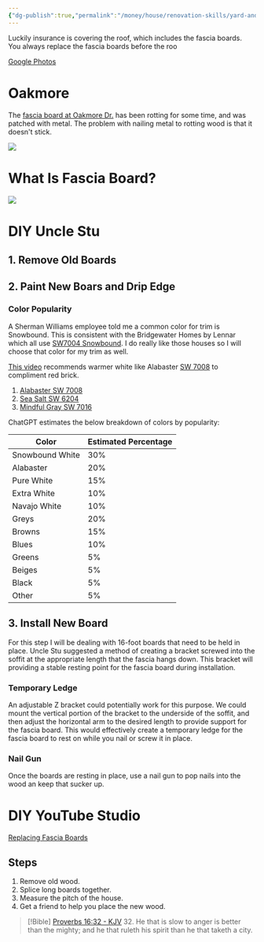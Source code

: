 ```yaml
---
{"dg-publish":true,"permalink":"/money/house/renovation-skills/yard-and-outside/outside-fascia-boards/","tags":["oakmore"],"created":"Jun 03, 2023, 11:11 AM"}
---
```



Luckily insurance is covering the roof, which includes the fascia boards. You always replace the fascia boards before the roo

[Google Photos](https://photos.app.goo.gl/v6TXMS2NLy1v1HDXA)

# Oakmore

The [fascia board at Oakmore Dr.](https://photos.app.goo.gl/7dp3ha1gLeo3zXs49) has been rotting for some time, and was patched with metal. The problem with nailing metal to rotting wood is that it doesn't stick. 

![](https://i.imgur.com/yowAtGF.png)

# What Is Fascia Board?

![](https://images.saymedia-content.com/.image/t_share/MTc0MzUzOTUyODM2NDI5MTYw/tips-for-painting-soffits-and-fascia-boards.jpg)


# DIY Uncle Stu

## 1. Remove Old Boards

## 2. Paint New Boars and Drip Edge

### Color Popularity

A Sherman Williams employee told me a common color for trim is Snowbound. This is consistent with the Bridgewater Homes by Lennar which all use [SW7004 Snowbound](https://www.sherwin-williams.com/en-us/color/color-family/white-paint-colors/sw7004-snowbound). I do really like those houses so I will choose that color for my trim as well.

[This video](https://www.youtube.com/watch?app=desktop&v=4Qa18K5ii6k) recommends warmer white like Alabaster [SW 7008](https://www.sherwin-williams.com/en-us/color/color-family/white-paint-colors/sw7008-alabaster) to compliment red brick.
1. [Alabaster SW 7008](https://www.sherwin-williams.com/en-us/color/color-family/white-paint-colors/sw7008-alabaster)
2. [Sea Salt SW 6204](https://www.sherwin-williams.com/en-us/color/color-family/green-paint-colors/sw6204-sea-salt)
3. [Mindful Gray SW 7016](https://www.sherwin-williams.com/en-us/color/color-family/neutral-paint-colors/sw7016-mindful-gray)

ChatGPT estimates the below breakdown of colors by popularity:

| Color           | Estimated Percentage |
|-----------------|----------------------|
| Snowbound White | 30%                  |
| Alabaster       | 20%                  |
| Pure White      | 15%                  |
| Extra White     | 10%                  |
| Navajo White    | 10%                  |
| Greys           | 20%                  |
| Browns          | 15%                  |
| Blues           | 10%                  |
| Greens          | 5%                   |
| Beiges          | 5%                   |
| Black           | 5%                   |
| Other           | 5%                   |


## 3. Install New Board

For this step I will be dealing with 16-foot boards that need to be held in place. Uncle Stu suggested a method of creating a bracket screwed into the soffit at the appropriate length that the fascia hangs down. This bracket will providing a stable resting point for the fascia board during installation.

### Temporary Ledge

An adjustable Z bracket could potentially work for this purpose. We could mount the vertical portion of the bracket to the underside of the soffit, and then adjust the horizontal arm to the desired length to provide support for the fascia board. This would effectively create a temporary ledge for the fascia board to rest on while you nail or screw it in place.

### Nail Gun

Once the boards are resting in place, use a nail gun to pop nails into the wood an keep that sucker up.

# DIY YouTube Studio

[Replacing Fascia Boards](https://www.youtube.com/watch?v=9PPUOL5JkdU)

## Steps

1. Remove old wood.
2. Splice long boards together.
3. Measure the pitch of the house.
4.  Get a friend to help you place the new wood.

> [!Bible] [Proverbs 16:32 - KJV](https://bible-api.com/proverbs+16:32?translation=kjv)
> 32. He that is slow to anger is better than the mighty; and he that ruleth his spirit than he that taketh a city.
